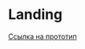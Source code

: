 # Landing

[Ссылка на прототип](https://www.figma.com/file/6ao5sKnxaw2pqVoWBP4RJ0/Universal-%2B-(Copy)?type=design&node-id=0%3A1&mode=design&t=PpYhgOu3jQfeE16N-1)
